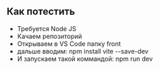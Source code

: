 ## Как потестить
- Требуется Node JS
- Качаем репозиторий
- Открываем в VS Code папку front
- дальше вводим: npm install vite --save-dev
- И запускаем такой коммандой: npm run dev
